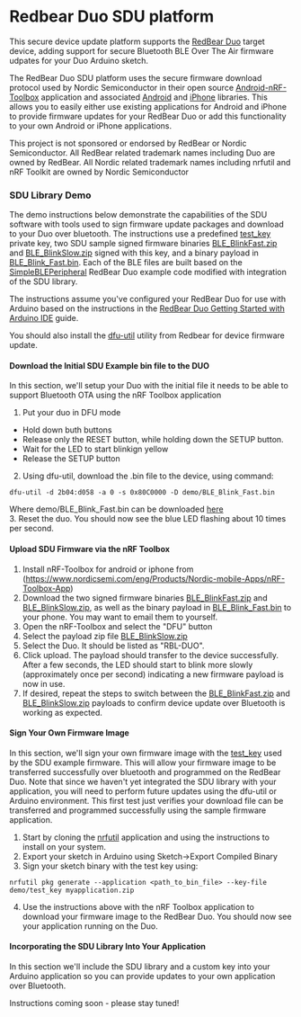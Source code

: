 Redbear Duo SDU platform
==========
This secure device update platform supports the [RedBear Duo](https://github.com/redbear/Duo) target device, adding support for secure Bluetooth BLE Over The Air firmware udpates for your Duo Arduino sketch.

The RedBear Duo SDU platform uses the secure firmware download protocol used by Nordic Semiconductor in their open source [Android-nRF-Toolbox](https://github.com/Trellis-Logic/Android-nRF-Toolbox) application and associated [Android](https://github.com/Trellis-Logic/Android-DFU-Library) and [iPhone](https://github.com/Trellis-Logic/IOS-Pods-DFU-Library) libraries.  This allows you to easily either use existing applications for Android and iPhone to provide firmware updates for your RedBear Duo or add this functionality to your own Android or iPhone applications.

This project is not sponsored or endorsed by RedBear or Nordic Semiconductor.  All RedBear related trademark names including Duo are owned by RedBear.  All Nordic related trademark names including nrfutil and nRF Toolkit are owned by Nordic Semiconductor

### SDU Library Demo

The demo instructions below demonstrate the capabilities of the SDU software with tools used to sign firmware update packages and download to your Duo over bluetooth.  The instructions use a predefined [test_key](demo/test_key) private key, two SDU sample signed firmware binaries [BLE_BlinkFast.zip](demo/BLE_BlinkFast.zip) and [BLE_BlinkSlow.zip](demo/BLE_BlinkSlow.zip) signed with this key, and a binary payload in [BLE_Blink_Fast.bin](demo/BLE_Blink_Fast.bin).  Each of the BLE files are built based on the [SimpleBLEPeripheral](https://github.com/Trellis-Logic/STM32-Arduino/tree/master/arduino/libraries/RedBear_Duo/examples/03.BLE/SimpleBLEPeripheral) RedBear Duo example code modified with integration of the SDU library.

The instructions assume you've configured your RedBear Duo for use with Arduino based on the instructions in the [RedBear Duo Getting Started with Arduino IDE](https://github.com/redbear/Duo/blob/master/docs/getting_started_with_arduino_ide.md) guide.

You should also install the [dfu-util](https://github.com/redbear/Duo/blob/master/docs/dfu-util_installation_guide.md) utility from Redbear for device firmware update.


#### Download the Initial SDU Example bin file to the DUO

In this section, we'll setup your Duo with the initial file it needs to be able to support Bluetooth OTA using the nRF Toolbox application

1. Put your duo in DFU mode
 * Hold down buth buttons
 * Release only the RESET button, while holding down the SETUP button.
 * Wait for the LED to start blinkign yellow
 * Release the SETUP button

2. Using dfu-util, download the .bin file to the device, using command:  
```
dfu-util -d 2b04:d058 -a 0 -s 0x80C0000 -D demo/BLE_Blink_Fast.bin
```
Where demo/BLE_Blink_Fast.bin can be downloaded [here](demo/BLE_Blink_Fast.bin)  
3. Reset the duo.  You should now see the blue LED flashing about 10 times per second.

#### Upload SDU Firmware via the nRF Toolbox

1. Install nRF-Toolbox for android or iphone from (https://www.nordicsemi.com/eng/Products/Nordic-mobile-Apps/nRF-Toolbox-App)
2. Download the two signed firmware binaries [BLE_BlinkFast.zip](demo/BLE_BlinkFast.zip) and [BLE_BlinkSlow.zip](demo/BLE_BlinkSlow.zip), as well as the binary payload in [BLE_Blink_Fast.bin](demo/BLE_Blink_Fast.bin) to your phone.  You may want to email them to yourself.
3. Open the nRF-Toolbox and select the "DFU" button
4. Select the payload zip file [BLE_BlinkSlow.zip](demo/BLE_BlinkSlow.zip)
5. Select the Duo.  It should be listed as "RBL-DUO".
6. Click upload.  The payload should transfer to the device successfully.  After a few seconds, the LED should start to blink more slowly (approximately once per second) indicating a new firmware payload is now in use.
7. If desired, repeat the steps to switch between the [BLE_BlinkFast.zip](demo/BLE_BlinkFast.zip) and [BLE_BlinkSlow.zip](demo/BLE_BlinkSlow.zip) payloads to confirm device update over Bluetooth is working as expected.

#### Sign Your Own Firmware Image

In this section, we'll sign your own firmware image with the [test_key](demo/test_key) used by the SDU example firmware.  This will allow your firmware image to be transferred successfully over bluetooth and programmed on the RedBear Duo.  Note that since we haven't yet integrated the SDU library with your application, you will need to perform future updates using the dfu-util or Arduino environment.  This first test just verifies your download file can be transferred and programmed successfully using the sample firmware application.

1. Start by cloning the [nrfutil](https://github.com/Trellis-Logic/pc-nrfutil) application and using the instructions to install on your system.
2. Export your sketch in Arduino using Sketch->Export Compiled Binary
3. Sign your sketch binary with the test key using:  
```
nrfutil pkg generate --application <path_to_bin_file> --key-file demo/test_key myapplication.zip
```
4. Use the instructions above with the nRF Toolbox application to download your firmware image to the RedBear Duo.  You should now see your application running on the Duo.

#### Incorporating the SDU Library Into Your Application
In this section we'll include the SDU library and a custom key into your Arduino application so you can provide updates to your own application over Bluetooth.

Instructions coming soon - please stay tuned!
